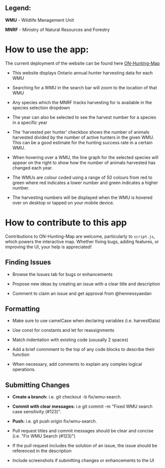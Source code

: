 ## Legend:

  **WMU** - Wildlife Management Unit

  **MNRF** - Ministry of Natural Resources and Forestry


# How to use the app:

The current deployment of the website can be found here [ON-Hunting-Map](https://onhuntingmap.netlify.app/)

* This website displays Ontario annual hunter harvesting data for each WMU

* Searching for a WMU in the search bar will zoom to the location of that WMU

* Any species which the MNRF tracks harvesting for is available in the species selection dropdown

* The year can also be selected to see the harvest number for a species in a specific year

* The 'harvested per hunter' checkbox shows the number of animals harvested divided by the number of active hunters in the given WMU. This can
be a good estimate for the hunting success rate in a certain WMU.

* When hovering over a WMU, the line graph for the selected species will appear on the right to show how the number of animals harvested has
changed each year.

* The WMUs are colour coded using a range of 50 colours from red to green where red indicates a lower number and green indicates a higher number.

* The harvesting numbers will be displayed when the WMU is hovered over on desktop or tapped on your mobile device.

# How to contribute to this app

Contributions to ON-Hunting-Map are welcome, particularly to `script.js`, which powers the interactive map. 
Whether fixing bugs, adding features, or improving the UI, your help is appreciated!

## Finding Issues

* Browse the Issues tab for bugs or enhancements

* Propose new ideas by creating an issue with a clear title and description

* Comment to claim an issue and get approval from @hennessyaedan

## Formatting

* Make sure to use camelCase when declaring variables (i.e. harvestData)

* Use const for constants and let for reassignments

*  Match indentation with existing code (ususally 2 spaces)

*  Add a brief commment to the top of any code blocks to describe their function

*  When necessary, add comments to explain any complex logical operations.

## Submitting Changes

* **Create a branch:** i.e. git checkout -b fix/wmu-search.

* **Commit with clear messages:** i.e git commit -m "Fixed WMU search case sensitivity (#123)".

* **Push:** i.e. git push origin fix/wmu-search.

* Pull request titles and commit messages should be clear and concise (i.e. "Fix WMU Search (#123)")

* If the pull request includes the solution of an issue, the issue should be referenced in the description

* Include screenshots if submitting changes or enhancements to the UI



